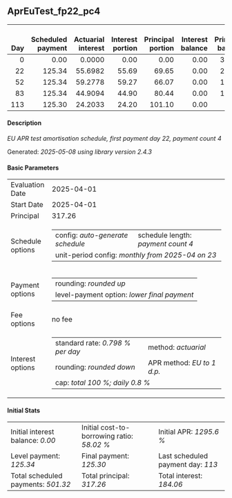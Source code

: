 <h2>AprEuTest_fp22_pc4</h2>
<table>
    <thead style="vertical-align: bottom;">
        <th style="text-align: right;">Day</th>
        <th style="text-align: right;">Scheduled payment</th>
        <th style="text-align: right;">Actuarial interest</th>
        <th style="text-align: right;">Interest portion</th>
        <th style="text-align: right;">Principal portion</th>
        <th style="text-align: right;">Interest balance</th>
        <th style="text-align: right;">Principal balance</th>
        <th style="text-align: right;">Total actuarial interest</th>
        <th style="text-align: right;">Total interest</th>
        <th style="text-align: right;">Total principal</th>
    </thead>
    <tr style="text-align: right;">
        <td class="ci00">0</td>
        <td class="ci01" style="white-space: nowrap;">0.00</td>
        <td class="ci02">0.0000</td>
        <td class="ci03">0.00</td>
        <td class="ci04">0.00</td>
        <td class="ci05">0.00</td>
        <td class="ci06">317.26</td>
        <td class="ci07">0.0000</td>
        <td class="ci08">0.00</td>
        <td class="ci09">0.00</td>
    </tr>
    <tr style="text-align: right;">
        <td class="ci00">22</td>
        <td class="ci01" style="white-space: nowrap;">125.34</td>
        <td class="ci02">55.6982</td>
        <td class="ci03">55.69</td>
        <td class="ci04">69.65</td>
        <td class="ci05">0.00</td>
        <td class="ci06">247.61</td>
        <td class="ci07">55.6982</td>
        <td class="ci08">55.69</td>
        <td class="ci09">69.65</td>
    </tr>
    <tr style="text-align: right;">
        <td class="ci00">52</td>
        <td class="ci01" style="white-space: nowrap;">125.34</td>
        <td class="ci02">59.2778</td>
        <td class="ci03">59.27</td>
        <td class="ci04">66.07</td>
        <td class="ci05">0.00</td>
        <td class="ci06">181.54</td>
        <td class="ci07">114.9760</td>
        <td class="ci08">114.96</td>
        <td class="ci09">135.72</td>
    </tr>
    <tr style="text-align: right;">
        <td class="ci00">83</td>
        <td class="ci01" style="white-space: nowrap;">125.34</td>
        <td class="ci02">44.9094</td>
        <td class="ci03">44.90</td>
        <td class="ci04">80.44</td>
        <td class="ci05">0.00</td>
        <td class="ci06">101.10</td>
        <td class="ci07">159.8854</td>
        <td class="ci08">159.86</td>
        <td class="ci09">216.16</td>
    </tr>
    <tr style="text-align: right;">
        <td class="ci00">113</td>
        <td class="ci01" style="white-space: nowrap;">125.30</td>
        <td class="ci02">24.2033</td>
        <td class="ci03">24.20</td>
        <td class="ci04">101.10</td>
        <td class="ci05">0.00</td>
        <td class="ci06">0.00</td>
        <td class="ci07">184.0887</td>
        <td class="ci08">184.06</td>
        <td class="ci09">317.26</td>
    </tr>
</table>
<h4>Description</h4>
<p><i>EU APR test amortisation schedule, first payment day 22, payment count 4</i></p>
<p>Generated: <i>2025-05-08 using library version 2.4.3</i></p>
<h4>Basic Parameters</h4>
<table>
    <tr>
        <td>Evaluation Date</td>
        <td>2025-04-01</td>
    </tr>
    <tr>
        <td>Start Date</td>
        <td>2025-04-01</td>
    </tr>
    <tr>
        <td>Principal</td>
        <td>317.26</td>
    </tr>
    <tr>
        <td>Schedule options</td>
        <td>
            <table>
                <tr>
                    <td>config: <i>auto-generate schedule</i></td>
                    <td>schedule length: <i><i>payment count</i> 4</i></td>
                </tr>
                <tr>
                    <td colspan="2" style="white-space: nowrap;">unit-period config: <i>monthly from 2025-04 on 23</i></td>
                </tr>
            </table>
        </td>
    </tr>
    <tr>
        <td>Payment options</td>
        <td>
            <table>
                <tr>
                    <td>rounding: <i>rounded up</i></td>
                </tr>
                <tr>
                    <td>level-payment option: <i>lower&nbsp;final&nbsp;payment</i></td>
                </tr>
            </table>
        </td>
    </tr>
    <tr>
        <td>Fee options</td>
        <td>no fee
        </td>
    </tr>
    <tr>
        <td>Interest options</td>
        <td>
            <table>
                <tr>
                    <td>standard rate: <i>0.798 % per day</i></td>
                    <td>method: <i>actuarial</i></td>
                </tr>
                <tr>
                    <td>rounding: <i>rounded down</i></td>
                    <td>APR method: <i>EU to 1 d.p.</i></td>
                </tr>
                <tr>
                    <td colspan="2">cap: <i>total 100 %; daily 0.8 %</td>
                </tr>
            </table>
        </td>
    </tr>
</table>
<h4>Initial Stats</h4>
<table>
    <tr>
        <td>Initial interest balance: <i>0.00</i></td>
        <td>Initial cost-to-borrowing ratio: <i>58.02 %</i></td>
        <td>Initial APR: <i>1295.6 %</i></td>
    </tr>
    <tr>
        <td>Level payment: <i>125.34</i></td>
        <td>Final payment: <i>125.30</i></td>
        <td>Last scheduled payment day: <i>113</i></td>
    </tr>
    <tr>
        <td>Total scheduled payments: <i>501.32</i></td>
        <td>Total principal: <i>317.26</i></td>
        <td>Total interest: <i>184.06</i></td>
    </tr>
</table>